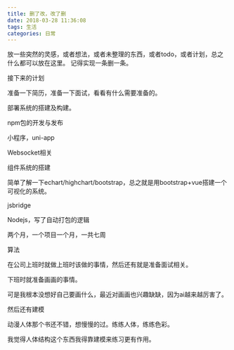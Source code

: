 ```yaml
---
title: 删了改，改了删
date: 2018-03-28 11:36:08
tags: 生活
categories: 日常
---
```


放一些突然的灵感，或者想法，或者未整理的东西，或者todo，或者计划，总之什么都可以放在这里。
记得实现一条删一条。


接下来的计划

准备一下简历，准备一下面试，看看有什么需要准备的。

部署系统的搭建及构建。

npm包的开发与发布

小程序，uni-app

Websocket相关

组件系统的搭建

简单了解一下echart/highchart/bootstrap，总之就是用bootstrap+vue搭建一个可视化的系统。

jsbridge

Nodejs，写了自动打包的逻辑

两个月，一个项目一个月，一共七周

算法

在公司上班时就做上班时该做的事情，然后还有就是准备面试相关。

下班时就准备画画的事情。

可是我根本没想好自己要画什么，最近对画画也兴趣缺缺，因为ai越来越厉害了。

然后还有建模

动漫人体那个书还不错，想慢慢的过。练练人体，练练色彩。

我觉得人体结构这个东西我得靠建模来练习更有作用。
